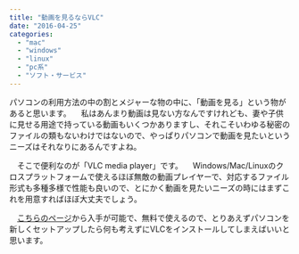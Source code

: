 ```yaml
---
title: "動画を見るならVLC"
date: "2016-04-25"
categories: 
  - "mac"
  - "windows"
  - "linux"
  - "pc系"
  - "ソフト・サービス"
---
```


パソコンの利用方法の中の割とメジャーな物の中に、「動画を見る」という物があると思います。 　私はあんまり動画は見ない方なんですけれども、妻や子供に見せる用途で持っている動画もいくつかありますし、それこそいわゆる秘密のファイルの類もないわけではないので、やっぱりパソコンで動画を見たいというニーズはそれなりにあるんですよね。

　そこで便利なのが「VLC media player」です。 　Windows/Mac/Linuxのクロスプラットフォームで使えるほぼ無敵の動画プレイヤーで、対応するファイル形式も多種多様で性能も良いので、とにかく動画を見たいニーズの時にはまずこれを用意すればほぼ大丈夫でしょう。

　[こちらのページ](https://www.videolan.org/vlc/index.ja.html)から入手が可能で、無料で使えるので、とりあえずパソコンを新しくセットアップしたら何も考えずにVLCをインストールしてしまえばいいと思います。
